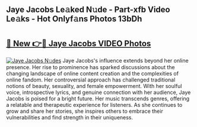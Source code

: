 ## Jaye Jacobs Le𝚊ked N𝚞de - Part-xfb Video Le𝚊ks - Hot Onlyf𝚊ns Photos 13bDh

# <h2><a href="http://ac44322.deff.icu/?id=Jaye+Jacobs">🔗 New 👉🔴 Jaye Jacobs VIDEO Photos</a></h2>

[![Jaye Jacobs N𝚞des](https://i.imgur.com/rIISA9y.gif)](http://ac44322.deff.icu/?id=Jaye+Jacobs)
Jaye Jacobs's influence extends beyond her online presence. Her rise to prominence has sparked discussions about the changing landscape of online content creation and the complexities of online fandom. Her controversial approach has challenged traditional notions of beauty, sexuality, and female empowerment. With her soulful voice, introspective lyrics, and genuine connection with her audience, Jaye Jacobs is poised for a bright future. Her music transcends genres, offering a relatable and therapeutic experience for listeners. As she continues to grow and share her stories, she inspires others to embrace their vulnerabilities and find strength in their uniqueness.
